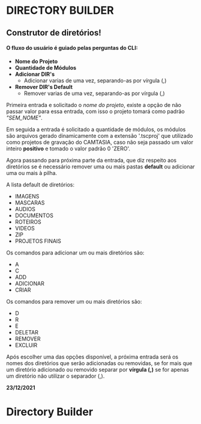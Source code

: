 # DIRECTORY BUILDER
## Construtor de diretórios!
 
#### O fluxo do usuário é guiado pelas perguntas do CLI:
- **Nome do Projeto**
- **Quantidade de Módulos**
- **Adicionar DIR's**
   - Adicionar varias de uma vez, separando-as por vírgula (,)
- **Remover DIR's Default**
   - Remover varias de uma vez, separando-as por vírgula (,)
 
Primeira entrada e solicitado o *nome do projeto*, existe a opção de não passar valor para essa entrada, com isso o projeto tomará como padrão *"SEM_NOME"*.
 
Em seguida a entrada é solicitado a quantidade de módulos, os módulos são arquivos gerado dinamicamente com a extensão '.tscproj' que utilizado como projetos de gravação do CAMTASIA, caso não seja passado um valor inteiro **positivo** e tomado o valor padrão 0 'ZERO'.
 
Agora passando para próxima parte da entrada, que diz respeito aos diretórios se é necessário remover uma ou mais pastas **default** ou adicionar uma ou mais à pilha.

A lista default de diretórios:
- IMAGENS
- MASCARAS
- AUDIOS
- DOCUMENTOS
- ROTEIROS
- VIDEOS
- ZIP
- PROJETOS FINAIS
 
Os comandos para adicionar um ou mais diretórios são:
- A
- C
- ADD
- ADICIONAR
- CRIAR
 
Os comandos para remover um ou mais diretórios são:
- D
- R
- E
- DELETAR
- REMOVER
- EXCLUIR

Após escolher uma das opções disponível, a próxima entrada será os nomes dos diretórios que serão adicionadas ou removidas, se for mais que um diretório adicionado ou removido separar por **vírgula (,)** se for apenas um diretório não utilizar o separador (,).

**23/12/2021**
# Directory Builder
